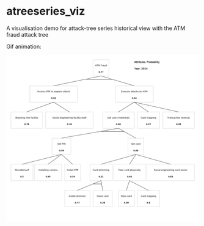 # atreeseries_viz
A visualisation demo for attack-tree series historical view with the ATM fraud attack tree

Gif animation:

![](./demo/atm_tree_animation.gif)

